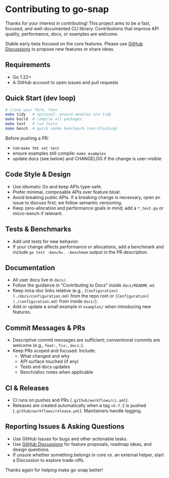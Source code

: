 # Contributing to go-snap

Thanks for your interest in contributing! This project aims to be a fast, focused, and well-documented CLI library. Contributions that improve API quality, performance, docs, or examples are welcome.

Stable early beta focused on the core features. Please use
[GitHub Discussions](https://github.com/dzonerzy/go-snap/discussions)
to propose new features or share ideas.

## Requirements
- Go 1.22+
- A GitHub account to open issues and pull requests

## Quick Start (dev loop)
```bash
# clone your fork, then
make tidy   # optional: ensure modules are tidy
make build  # compile all packages
make test   # run tests
make bench  # quick smoke benchmark (non-blocking)
```

Before pushing a PR:
- run `make fmt vet test`
- ensure examples still compile: `make examples`
- update docs (see below) and CHANGELOG if the change is user-visible

## Code Style & Design
- Use idiomatic Go and keep APIs type-safe.
- Prefer minimal, composable APIs over feature bloat.
- Avoid breaking public APIs. If a breaking change is necessary, open an issue to discuss first; we follow semantic versioning.
- Keep zero-allocation and performance goals in mind; add a `*_test.go` or micro-bench if relevant.

## Tests & Benchmarks
- Add unit tests for new behavior.
- If your change affects performance or allocations, add a benchmark and include `go test -bench=. -benchmem` output in the PR description.

## Documentation
- All user docs live in `docs/`.
- Follow the guidance in “Contributing to Docs” inside `docs/README.md`.
- Keep intra-doc links relative (e.g., ``[Configuration](./docs/configuration.md)`` from the repo root or ``[Configuration](./configuration.md)`` from inside `docs/`).
- Add or update a small example in `examples/` when introducing new features.

## Commit Messages & PRs
- Descriptive commit messages are sufficient; conventional commits are welcome (e.g., `feat:`, `fix:`, `docs:`).
- Keep PRs scoped and focused. Include:
  - What changed and why
  - API surface touched (if any)
  - Tests and docs updates
  - Bench/alloc notes when applicable

## CI & Releases
- CI runs on pushes and PRs (`.github/workflows/ci.yml`).
- Releases are created automatically when a tag `vX.Y.Z` is pushed (`.github/workflows/release.yml`). Maintainers handle tagging.

## Reporting Issues & Asking Questions
- Use GitHub Issues for bugs and other actionable tasks.
- Use [GitHub Discussions](https://github.com/dzonerzy/go-snap/discussions) for feature proposals, roadmap ideas, and design questions.
- If unsure whether something belongs in core vs. an external helper, start a Discussion to explore trade-offs.

Thanks again for helping make go-snap better!
